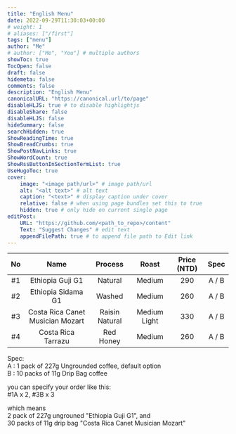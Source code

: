 ```yaml
---
title: "English Menu"
date: 2022-09-29T11:30:03+00:00
# weight: 1
# aliases: ["/first"]
tags: ["menu"]
author: "Me"
# author: ["Me", "You"] # multiple authors
showToc: true
TocOpen: false
draft: false
hidemeta: false
comments: false
description: "English Menu"
canonicalURL: "https://canonical.url/to/page"
disableHLJS: true # to disable highlightjs
disableShare: false
disableHLJS: false
hideSummary: false
searchHidden: true
ShowReadingTime: true
ShowBreadCrumbs: true
ShowPostNavLinks: true
ShowWordCount: true
ShowRssButtonInSectionTermList: true
UseHugoToc: true
cover:
    image: "<image path/url>" # image path/url
    alt: "<alt text>" # alt text
    caption: "<text>" # display caption under cover
    relative: false # when using page bundles set this to true
    hidden: true # only hide on current single page
editPost:
    URL: "https://github.com/<path_to_repo>/content"
    Text: "Suggest Changes" # edit text
    appendFilePath: true # to append file path to Edit link
---
```


| No | Name                             | Process         |  Roast       | Price (NTD) |  Spec  |
|:--:|:--------------------------------:|:---------------:|:------------:|:-----------:|:------:|
| #1 | Ethiopia Guji G1                 | Natural         |  Medium      |  290        |  A / B |
| #2 | Ethiopia Sidama G1               | Washed          |  Medium      |  260        |  A / B |
| #3 | Costa Rica Canet Musician Mozart | Raisin Natural  | Medium Light |  330        |  A / B |
| #4 | Costa Rica Tarrazu               | Red Honey       |  Medium      |  260        |  A / B |

Spec:  
A :  1 pack of 227g Ungrounded coffee, default option  
B : 10 packs of 11g Drip Bag coffee

you can specify your order like this:  
#1A x 2, #3B x 3

which means  
2 pack of 227g ungrouned "Ethiopia Guji G1", and   
30 packs of 11g drip bag "Costa Rica Canet Musician Mozart"